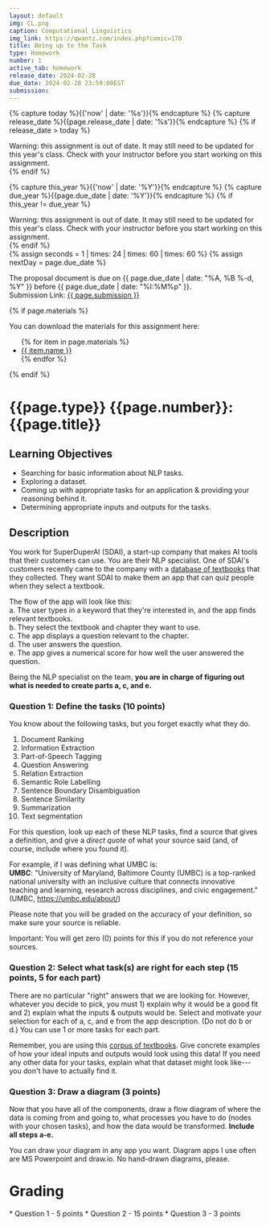 ```yaml
---
layout: default
img: CL.png
caption: Computational Linguistics
img_link: https://qwantz.com/index.php?comic=170 
title: Being up to the Task
type: Homework
number: 1
active_tab: homework
release_date: 2024-02-28
due_date: 2024-02-28 23:59:00EST
submission: 
---
```


<!-- Check whether the assignment is ready to release -->
{% capture today %}{{'now' | date: '%s'}}{% endcapture %}
{% capture release_date %}{{page.release_date | date: '%s'}}{% endcapture %}
{% if release_date > today %} 
<div class="alert alert-danger">
Warning: this assignment is out of date.  It may still need to be updated for this year's class.  Check with your instructor before you start working on this assignment.
</div>
{% endif %}
<!-- End of check whether the assignment is up to date -->


<!-- Check whether the assignment is up to date -->
{% capture this_year %}{{'now' | date: '%Y'}}{% endcapture %}
{% capture due_year %}{{page.due_date | date: '%Y'}}{% endcapture %}
{% if this_year != due_year %} 
<div class="alert alert-danger">
Warning: this assignment is out of date.  It may still need to be updated for this year's class.  Check with your instructor before you start working on this assignment.
</div>
{% endif %}
<!-- End of check whether the assignment is up to date -->


<div class="alert alert-info">
{% assign seconds = 1 | times: 24 | times: 60 | times: 60 %}
{% assign nextDay = page.due_date %}

The proposal document is due on {{ page.due_date | date: "%A, %B %-d, %Y" }} before {{ page.due_date | date: "%I:%M%p" }}.
<br>
Submission Link: <a href="{{page.submission}}">{{ page.submission }}</a>
</div>

{% if page.materials %}
<div class="alert alert-info">
You can download the materials for this assignment here:
<ul>
{% for item in page.materials %}
<li><a href="{{item.url}}">{{ item.name }}</a></li>
{% endfor %}
</ul>
</div>
{% endif %}


{{page.type}} {{page.number}}: {{page.title}}
=============================================================

## Learning Objectives

* Searching for basic information about NLP tasks.
* Exploring a dataset.
* Coming up with appropriate tasks for an application & providing your reasoning behind it.
* Determining appropriate inputs and outputs for the tasks.


## Description
You work for SuperDuperAI (SDAI), a start-up company that makes AI tools that their customers can use. You are their NLP specialist. One of SDAI's customers recently came to the company with a [database of textbooks](https://huggingface.co/datasets/open-phi/textbooks) that they collected. They want SDAI to make them an app that can quiz people when they select a textbook.

The flow of the app will look like this:<br>
a. The user types in a keyword that they're interested in, and the app finds relevant textbooks.<br>
b. They select the textbook and chapter they want to use.<br>
c. The app displays a question relevant to the chapter.<br>
d. The user answers the question.<br>
e. The app gives a numerical score for how well the user answered the question.

Being the NLP specialist on the team, **you are in charge of figuring out what is needed to create parts a, c, and e.**


### Question 1: Define the tasks (10 points)

You know about the following tasks, but you forget exactly what they do.
1. Document Ranking
2. Information Extraction
3. Part-of-Speech Tagging
4. Question Answering
5. Relation Extraction
6. Semantic Role Labelling
7. Sentence Boundary Disambiguation
8. Sentence Similarity
9. Summarization
10. Text segmentation

For this question, look up each of these NLP tasks, find a source that gives a definition, and give a *direct quote* of what your source said (and, of course, include where you found it).

For example, if I was defining what UMBC is:<br>
**UMBC**: "University of Maryland, Baltimore County (UMBC) is a top-ranked national university with an inclusive culture that connects innovative teaching and learning, research across disciplines, and civic engagement." (UMBC, https://umbc.edu/about/)

Please note that you will be graded on the accuracy of your definition, so make sure your source is reliable.

<div class="alert alert-info">
Important: You will get zero (0) points for this if you do not reference your sources.
</div>

### Question 2: Select what task(s) are right for each step (15 points, 5 for each part)
There are no particular "right" answers that we are looking for. However, whatever you decide to pick, you must 1) explain why it would be a good fit and 2) explain what the inputs & outputs would be. Select and motivate your selection for each of a, c, and e from the app description. (Do not do b or d.) You can use 1 or more tasks for each part.

Remember, you are using this [corpus of textbooks](https://huggingface.co/datasets/open-phi/textbooks). Give concrete examples of how your ideal inputs and outputs would look using this data! If you need any other data for your tasks, explain what that dataset might look like---you don't have to actually find it. 

### Question 3: Draw a diagram (3 points)
Now that you have all of the components, draw a flow diagram of where the data is coming from and going to, what processes you have to do (nodes with your chosen tasks), and how the data would be transformed. **Include all steps a-e.**

You can draw your diagram in any app you want. Diagram apps I use often are MS Powerpoint and draw.io. No hand-drawn diagrams, please.

# Grading
<div class="alert alert-warning" markdown="1">
* Question 1 - 5 points
* Question 2 - 15 points
* Question 3 - 3 points
</div>
